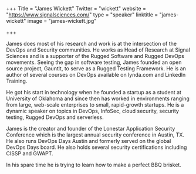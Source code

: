 +++
Title = "James Wickett"
Twitter = "wickett"
website = "https://www.signalsciences.com/"
type = "speaker"
linktitle = "james-wickett"
image = "james-wickett.jpg"

+++

James does most of his research and work is at the intersection of the DevOps and Security communities. He works as Head of Research at Signal Sciences and is a supporter of the Rugged Software and Rugged DevOps movements. Seeing the gap in software testing, James founded an open source project, Gauntlt, to serve as a Rugged Testing Framework. He is an author of several courses on DevOps available on lynda.com and LinkedIn Training.

He got his start in technology when he founded a startup as a student at University of Oklahoma and since then has worked in environments ranging from large, web-scale enterprises to small, rapid-growth startups. He is a dynamic speaker on topics in DevOps, InfoSec, cloud security, security testing, Rugged DevOps and serverless.

James is the creator and founder of the Lonestar Application Security Conference which is the largest annual security conference in Austin, TX. He also runs DevOps Days Austin and formerly served on the global DevOps Days board. He also holds several security certifications including CISSP and GWAPT.

In his spare time he is trying to learn how to make a perfect BBQ brisket.
